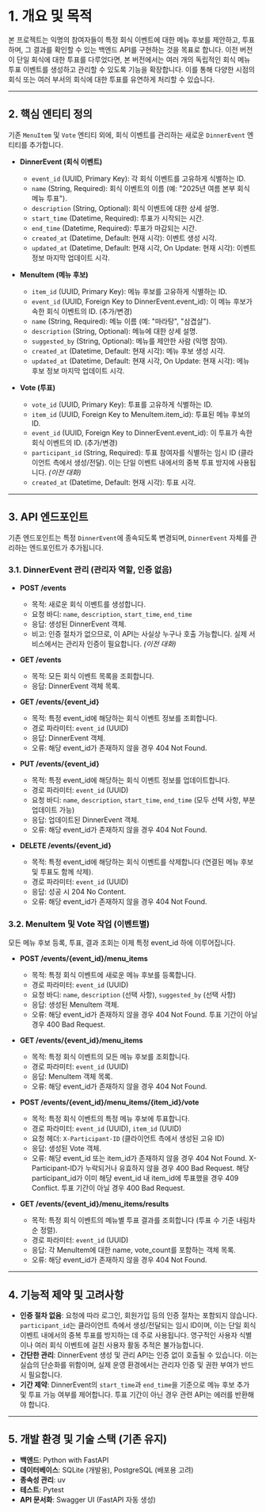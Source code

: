 
# 1. 개요 및 목적

본 프로젝트는 익명의 참여자들이 특정 회식 이벤트에 대한 메뉴 후보를 제안하고, 투표하며, 그 결과를 확인할 수 있는 백엔드 API를 구현하는 것을 목표로 합니다. 이전 버전이 단일 회식에 대한 투표를 다루었다면, 본 버전에서는 여러 개의 독립적인 회식 메뉴 투표 이벤트를 생성하고 관리할 수 있도록 기능을 확장합니다. 이를 통해 다양한 시점의 회식 또는 여러 부서의 회식에 대한 투표를 유연하게 처리할 수 있습니다.

---

## 2. 핵심 엔티티 정의

기존 `MenuItem` 및 `Vote` 엔티티 외에, 회식 이벤트를 관리하는 새로운 `DinnerEvent` 엔티티를 추가합니다.

- **DinnerEvent (회식 이벤트)**
  - `event_id` (UUID, Primary Key): 각 회식 이벤트를 고유하게 식별하는 ID.
  - `name` (String, Required): 회식 이벤트의 이름 (예: "2025년 여름 본부 회식 메뉴 투표").
  - `description` (String, Optional): 회식 이벤트에 대한 상세 설명.
  - `start_time` (Datetime, Required): 투표가 시작되는 시간.
  - `end_time` (Datetime, Required): 투표가 마감되는 시간.
  - `created_at` (Datetime, Default: 현재 시각): 이벤트 생성 시각.
  - `updated_at` (Datetime, Default: 현재 시각, On Update: 현재 시각): 이벤트 정보 마지막 업데이트 시각.

- **MenuItem (메뉴 후보)**
  - `item_id` (UUID, Primary Key): 메뉴 후보를 고유하게 식별하는 ID.
  - `event_id` (UUID, Foreign Key to DinnerEvent.event_id): 이 메뉴 후보가 속한 회식 이벤트의 ID. (추가/변경)
  - `name` (String, Required): 메뉴 이름 (예: "마라탕", "삼겹살").
  - `description` (String, Optional): 메뉴에 대한 상세 설명.
  - `suggested_by` (String, Optional): 메뉴를 제안한 사람 (익명 참여).
  - `created_at` (Datetime, Default: 현재 시각): 메뉴 후보 생성 시각.
  - `updated_at` (Datetime, Default: 현재 시각, On Update: 현재 시각): 메뉴 후보 정보 마지막 업데이트 시각.

- **Vote (투표)**
  - `vote_id` (UUID, Primary Key): 투표를 고유하게 식별하는 ID.
  - `item_id` (UUID, Foreign Key to MenuItem.item_id): 투표된 메뉴 후보의 ID.
  - `event_id` (UUID, Foreign Key to DinnerEvent.event_id): 이 투표가 속한 회식 이벤트의 ID. (추가/변경)
  - `participant_id` (String, Required): 투표 참여자를 식별하는 임시 ID (클라이언트 측에서 생성/전달). 이는 단일 이벤트 내에서의 중복 투표 방지에 사용됩니다. *(이전 대화)*
  - `created_at` (Datetime, Default: 현재 시각): 투표 시각.

---

## 3. API 엔드포인트

기존 엔드포인트는 특정 `DinnerEvent`에 종속되도록 변경되며, `DinnerEvent` 자체를 관리하는 엔드포인트가 추가됩니다.

### 3.1. DinnerEvent 관리 (관리자 역할, 인증 없음)

- **POST /events**
    - 목적: 새로운 회식 이벤트를 생성합니다.
    - 요청 바디: `name`, `description`, `start_time`, `end_time`
    - 응답: 생성된 DinnerEvent 객체.
    - 비고: 인증 절차가 없으므로, 이 API는 사실상 누구나 호출 가능합니다. 실제 서비스에서는 관리자 인증이 필요합니다. *(이전 대화)*

- **GET /events**
    - 목적: 모든 회식 이벤트 목록을 조회합니다.
    - 응답: DinnerEvent 객체 목록.

- **GET /events/{event_id}**
    - 목적: 특정 event_id에 해당하는 회식 이벤트 정보를 조회합니다.
    - 경로 파라미터: `event_id` (UUID)
    - 응답: DinnerEvent 객체.
    - 오류: 해당 event_id가 존재하지 않을 경우 404 Not Found.

- **PUT /events/{event_id}**
    - 목적: 특정 event_id에 해당하는 회식 이벤트 정보를 업데이트합니다.
    - 경로 파라미터: `event_id` (UUID)
    - 요청 바디: `name`, `description`, `start_time`, `end_time` (모두 선택 사항, 부분 업데이트 가능)
    - 응답: 업데이트된 DinnerEvent 객체.
    - 오류: 해당 event_id가 존재하지 않을 경우 404 Not Found.

- **DELETE /events/{event_id}**
    - 목적: 특정 event_id에 해당하는 회식 이벤트를 삭제합니다 (연결된 메뉴 후보 및 투표도 함께 삭제).
    - 경로 파라미터: `event_id` (UUID)
    - 응답: 성공 시 204 No Content.
    - 오류: 해당 event_id가 존재하지 않을 경우 404 Not Found.

### 3.2. MenuItem 및 Vote 작업 (이벤트별)

모든 메뉴 후보 등록, 투표, 결과 조회는 이제 특정 event_id 하에 이루어집니다.

- **POST /events/{event_id}/menu_items**
    - 목적: 특정 회식 이벤트에 새로운 메뉴 후보를 등록합니다.
    - 경로 파라미터: `event_id` (UUID)
    - 요청 바디: `name`, `description` (선택 사항), `suggested_by` (선택 사항)
    - 응답: 생성된 MenuItem 객체.
    - 오류: 해당 event_id가 존재하지 않을 경우 404 Not Found. 투표 기간이 아닐 경우 400 Bad Request.

- **GET /events/{event_id}/menu_items**
    - 목적: 특정 회식 이벤트의 모든 메뉴 후보를 조회합니다.
    - 경로 파라미터: `event_id` (UUID)
    - 응답: MenuItem 객체 목록.
    - 오류: 해당 event_id가 존재하지 않을 경우 404 Not Found.

- **POST /events/{event_id}/menu_items/{item_id}/vote**
    - 목적: 특정 회식 이벤트의 특정 메뉴 후보에 투표합니다.
    - 경로 파라미터: `event_id` (UUID), `item_id` (UUID)
    - 요청 헤더: `X-Participant-ID` (클라이언트 측에서 생성된 고유 ID)
    - 응답: 생성된 Vote 객체.
    - 오류: 해당 event_id 또는 item_id가 존재하지 않을 경우 404 Not Found. X-Participant-ID가 누락되거나 유효하지 않을 경우 400 Bad Request. 해당 participant_id가 이미 해당 event_id 내 item_id에 투표했을 경우 409 Conflict. 투표 기간이 아닐 경우 400 Bad Request.

- **GET /events/{event_id}/menu_items/results**
    - 목적: 특정 회식 이벤트의 메뉴별 투표 결과를 조회합니다 (투표 수 기준 내림차순 정렬).
    - 경로 파라미터: `event_id` (UUID)
    - 응답: 각 MenuItem에 대한 name, vote_count를 포함하는 객체 목록.
    - 오류: 해당 event_id가 존재하지 않을 경우 404 Not Found.

---

## 4. 기능적 제약 및 고려사항

- **인증 절차 없음**: 요청에 따라 로그인, 회원가입 등의 인증 절차는 포함되지 않습니다. `participant_id`는 클라이언트 측에서 생성/전달되는 임시 ID이며, 이는 단일 회식 이벤트 내에서의 중복 투표를 방지하는 데 주로 사용됩니다. 영구적인 사용자 식별이나 여러 회식 이벤트에 걸친 사용자 활동 추적은 불가능합니다.
- **간단한 관리**: DinnerEvent 생성 및 관리 API는 인증 없이 호출될 수 있습니다. 이는 실습의 단순화를 위함이며, 실제 운영 환경에서는 관리자 인증 및 권한 부여가 반드시 필요합니다.
- **기간 제약**: DinnerEvent의 `start_time`과 `end_time`을 기준으로 메뉴 후보 추가 및 투표 가능 여부를 제어합니다. 투표 기간이 아닌 경우 관련 API는 에러를 반환해야 합니다.

---

## 5. 개발 환경 및 기술 스택 (기존 유지)

- **백엔드**: Python with FastAPI
- **데이터베이스**: SQLite (개발용), PostgreSQL (배포용 고려)
- **종속성 관리**: uv
- **테스트**: Pytest
- **API 문서화**: Swagger UI (FastAPI 자동 생성)